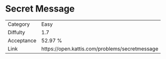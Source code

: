 # Secret Message

<table>
    <tr>
        <td>Category</td>
        <td>Easy</td>
    </tr>
    <tr>
        <td>Diffulty</td>
        <td>1.7</td>
    </tr>
    <tr>
        <td>Acceptance</td>
        <td>52.97 %</td>
    </tr>
    <tr>
        <td>Link</td>
        <td>https://open.kattis.com/problems/secretmessage</td>
    </tr>
</table>